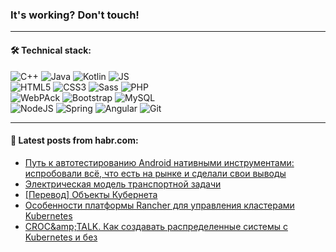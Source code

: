 ### It's working? Don't touch!

---

#### 🛠️ Technical stack:

![C++](https://img.shields.io/badge/C++-informational?logo=c%2B%2B&style=flat&logoColor=white&color=9C033A)
![Java](https://img.shields.io/badge/Java-informational?logo=java&style=flat&logoColor=white&color=007396)
![Kotlin](https://img.shields.io/badge/Kotlin-informational?logo=Kotlin&style=flat&logoColor=white&color=0095D5)
![JS](https://img.shields.io/badge/JS-informational?logo=javaScript&style=flat&logoColor=black&color=F7Df1E) <br>
![HTML5](https://img.shields.io/badge/HTML5-informational?logo=html5&style=flat&logoColor=white&color=E34F26)
![CSS3](https://img.shields.io/badge/CSS3-informational?logo=css3&style=flat&logoColor=white&color=157286)
![Sass](https://img.shields.io/badge/Saas-informational?logo=sass&style=flat&logoColor=white&color=hotpink)
![PHP](https://img.shields.io/badge/PHP-informational?logo=php&style=flat&logoColor=white&color=777BB4) <br>
![WebPAck](https://img.shields.io/badge/WebPack-informational?logo=webPack&style=flat&logoColor=white&color=FF6F00)
![Bootstrap](https://img.shields.io/badge/Bootstrap-informational?logo=Bootstrap&style=flat&logoColor=white&color=7952B3)
![MySQL](https://img.shields.io/badge/MySQL-informational?logo=MySQL&style=flat&logoColor=white&color=00f) <br>
![NodeJS](https://img.shields.io/badge/NodeJS-informational?logo=node.js&style=flat&logoColor=white&color=43853D)
![Spring](https://img.shields.io/badge/Spring-informational?logo=Spring&style=flat&logoColor=white&color=0A9EDC)
![Angular](https://img.shields.io/badge/Vue-informational?logo=vue.js&style=flat&logoColor=white&color=red)
![Git](https://img.shields.io/badge/Git-informational?logo=git&style=flat&logoColor=white&color=darkorange)

___

#### 💬 Latest posts from habr.com:

<!-- BLOG-POST-LIST:START -->
- [Путь к автотестированию Android нативными инструментами: испробовали всё, что есть на рынке и сделали свои выводы](https://habr.com/ru/post/661179/?utm_source=habrahabr&utm_medium=rss&utm_campaign=661179)
- [Электрическая модель транспортной задачи](https://habr.com/ru/post/661157/?utm_source=habrahabr&utm_medium=rss&utm_campaign=661157)
- [[Перевод] Объекты Кубернета](https://habr.com/ru/post/660289/?utm_source=habrahabr&utm_medium=rss&utm_campaign=660289)
- [Особенности платформы Rancher для управления кластерами Kubernetes](https://habr.com/ru/post/659407/?utm_source=habrahabr&utm_medium=rss&utm_campaign=659407)
- [CROC&amp;amp;TALK. Как создавать распределенные системы с Kubernetes и без](https://habr.com/ru/post/661131/?utm_source=habrahabr&utm_medium=rss&utm_campaign=661131)
<!-- BLOG-POST-LIST:END -->
